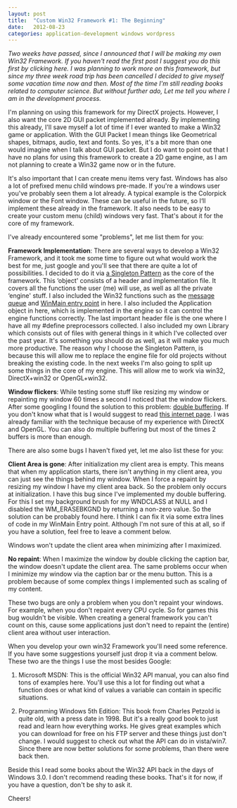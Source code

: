 ```yaml
---
layout: post
title:  "Custom Win32 Framework #1: The Beginning"
date:   2012-08-23
categories: application-development windows wordpress
---
```


_Two weeks have passed, since I announced that I will be making my own Win32 Framework. If you haven't read the first post I suggest you do this first by clicking here. I was planning to work more on this framework, but since my three week road trip has been cancelled I decided to give myself some vacation time now and then. Most of the time I'm still reading books related to computer science. But without further ado, Let me tell you where I am in the development process._

I'm planning on using this framework for my DirectX projects. However, I also want the core 2D GUI packet implemented already. By implementing this already, I'll save myself a lot of time if I ever wanted to make a Win32 game or application. With the GUI Packet I mean things like Geometrical shapes, bitmaps, audio, text and fonts. So yes, it's a bit more than one would imagine when I talk about GUI packet. But I do want to point out that I have no plans for using this framework to create a 2D game engine, as I am not planning to create a Win32 game now or in the future.

It's also important that I can create menu items very fast. Windows has also a lot of prefixed menu child windows pre-made. If you're a windows user you've probably seen them a lot already. A typical example is the Colorpick window or the Font window. These can be useful in the future, so I‘ll implement these already in the framework. It also needs to be easy to create your custom menu (child) windows very fast. That's about it for the core of my framework.

I've already encountered some "problems", let me list them for you:

**Framework Implementation**: There are several ways to develop a Win32 Framework, and it took me some time to figure out what would work the best for me, just google and you'll see that there are quite a lot of possibilities. I decided to do it via [a Singleton Pattern](http://en.wikipedia.org/wiki/Singleton_pattern) as the core of the framework. This ‘object' consists of a header and implementation file. It covers all the functions the user (me) will use, as well as all the private ‘engine' stuff. I also included the Win32 functions such as the [message queue](http://msdn.microsoft.com/en-us/library/windows/desktop/ms644928(v=vs.85).aspx) and [WinMain entry point](http://msdn.microsoft.com/en-us/library/windows/desktop/ms633559(v=vs.85).aspx) in here. I also included the Application object in here, which is implemented in the engine so it can control the engine functions correctly. The last important header file is the one where I have all my #define preprocessors collected. I also included my own Library which consists out of files with general things in it which I've collected over the past year. It's something you should do as well, as it will make you much more productive. The reason why I choose the Singleton Pattern, is because this will allow me to replace the engine file for old projects without breaking the existing code. In the next weeks I'm also going to split up some things in the core of my engine. This will allow me to work via win32, DirectX+win32 or OpenGL+win32.

**Window flickers**: While testing some stuff like resizing my window or repainting my window 60 times a second I noticed that the window flickers. After some googling I found the solution to this problem: [double buffering](http://www.gamedev.net/topic/411559-win32-double-buffering/). If you don't know what that is I would suggest to read [this internet page](http://en.wikipedia.org/wiki/Multiple_buffering). I was already familiar with the technique because of my experience with DirectX and OpenGL. You can also do multiple buffering but most of the times 2 buffers is more than enough.

There are also some bugs I haven't fixed yet, let me also list these for you:

**Client Area is gone**: After initialization my client area is empty. This means that when my application starts, there isn't anything in my client area, you can just see the things behind my window. When I force a repaint by resizing my window I have my client area back. So the problem only occurs at initialization. I have this bug since I've implemented my double buffering. For this I set my background brush for my WNDCLASS at NULL and I disabled the WM_ERASEBKGND by returning a non-zero value. So the solution can be probably found here. I think I can fix it via some extra lines of code in my WinMain Entry point. Although I'm not sure of this at all, so if you have a solution, feel free to leave a comment below.

Windows won't update the client area when minimizing after I maximized.

**No repaint**: When I maximize the window by double clicking the caption bar, the window doesn't update the client area. The same problems occur when I minimize my window via the caption bar or the menu button. This is a problem because of some complex things I implemented such as scaling of my content.

These two bugs are only a problem when you don't repaint your windows. For example, when you don't repaint every CPU cycle. So for games this bug wouldn't be visible. When creating a general framework you can't count on this, cause some applications just don't need to repaint the (entire) client area without user interaction.

When you develop your own win32 Framework you'll need some reference. If you have some suggestions yourself just drop it via a comment below. These two are the things I use the most besides Google:

1. Microsoft MSDN: This is the official Win32 API manual, you can also find tons of examples here. You'll use this a lot for finding out what a function does or what kind of values a variable can contain in specific situations.

2. Programming Windows 5th Edition: This book from Charles Petzold is quite old, with a press date in 1998. But it's a really good book to just read and learn how everything works. He gives great examples which you can download for free on his FTP server and these things just don't change. I would suggest to check out what the API can do in vista/win7. Since there are now better solutions for some problems, than there were back then.

Beside this I read some books about the Win32 API back in the days of Windows 3.0. I don't recommend reading these books. That's it for now, if you have a question, don't be shy to ask it.

Cheers!